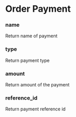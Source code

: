 # Order Payment

### name

Return name of payment



### type

Return payment type



### amount

Return amount of the payment



### reference\_id

Return payment reference id

